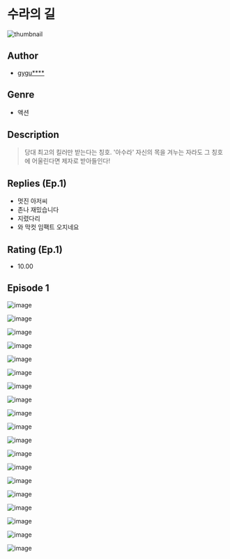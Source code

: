 # 수라의 길
![thumbnail](https://image-comic.pstatic.net/user_contents_data/challenge_comic/2023/05/25/301777/upload_7149517430684070704_480x623.jpeg)

## Author
- [gygu****](https://comic.naver.com/artistTitle?id=301777)

## Genre
- 액션

## Description
> 당대 최고의 킬러만 받는다는 칭호. '아수라' 자신의 목을 겨누는 자라도 그 칭호에 어울린다면 제자로 받아들인다!

## Replies (Ep.1)
- 멋진 아저씨
- 존나 재밌습니다
- 지렸다리
- 와 막컷 임팩트 오지네요

## Rating (Ep.1)
- 10.00

## Episode 1
![image](https://image-comic.pstatic.net/user_contents_data/challenge_comic/2023/05/25/301777/upload_4051098023791571558.jpeg)

![image](https://image-comic.pstatic.net/user_contents_data/challenge_comic/2023/05/25/301777/upload_3991093297725911652.jpeg)

![image](https://image-comic.pstatic.net/user_contents_data/challenge_comic/2023/05/25/301777/upload_3545519701602874677.jpeg)

![image](https://image-comic.pstatic.net/user_contents_data/challenge_comic/2023/05/25/301777/upload_3979039548544213558.jpeg)

![image](https://image-comic.pstatic.net/user_contents_data/challenge_comic/2023/05/25/301777/upload_7089001393811502390.jpeg)

![image](https://image-comic.pstatic.net/user_contents_data/challenge_comic/2023/05/25/301777/upload_7363725565870813232.jpeg)

![image](https://image-comic.pstatic.net/user_contents_data/challenge_comic/2023/05/25/301777/upload_3919085177379436081.jpeg)

![image](https://image-comic.pstatic.net/user_contents_data/challenge_comic/2023/05/25/301777/upload_3486406658747490865.jpeg)

![image](https://image-comic.pstatic.net/user_contents_data/challenge_comic/2023/05/25/301777/upload_3775485852792732002.jpeg)

![image](https://image-comic.pstatic.net/user_contents_data/challenge_comic/2023/05/25/301777/upload_7221351798038487608.jpeg)

![image](https://image-comic.pstatic.net/user_contents_data/challenge_comic/2023/05/25/301777/upload_7305179883181782838.jpeg)

![image](https://image-comic.pstatic.net/user_contents_data/challenge_comic/2023/05/25/301777/upload_3473508093779992882.jpeg)

![image](https://image-comic.pstatic.net/user_contents_data/challenge_comic/2023/05/25/301777/upload_3761128250289764409.jpeg)

![image](https://image-comic.pstatic.net/user_contents_data/challenge_comic/2023/05/25/301777/upload_7293916482591275313.jpeg)

![image](https://image-comic.pstatic.net/user_contents_data/challenge_comic/2023/05/25/301777/upload_4121181993682940006.jpeg)

![image](https://image-comic.pstatic.net/user_contents_data/challenge_comic/2023/05/25/301777/upload_3918749847824380770.jpeg)

![image](https://image-comic.pstatic.net/user_contents_data/challenge_comic/2023/05/25/301777/upload_3774352071570438244.jpeg)

![image](https://image-comic.pstatic.net/user_contents_data/challenge_comic/2023/05/25/301777/upload_3991652042080858161.jpeg)

![image](https://image-comic.pstatic.net/user_contents_data/challenge_comic/2023/05/25/301777/upload_3919032597668521529.jpeg)
